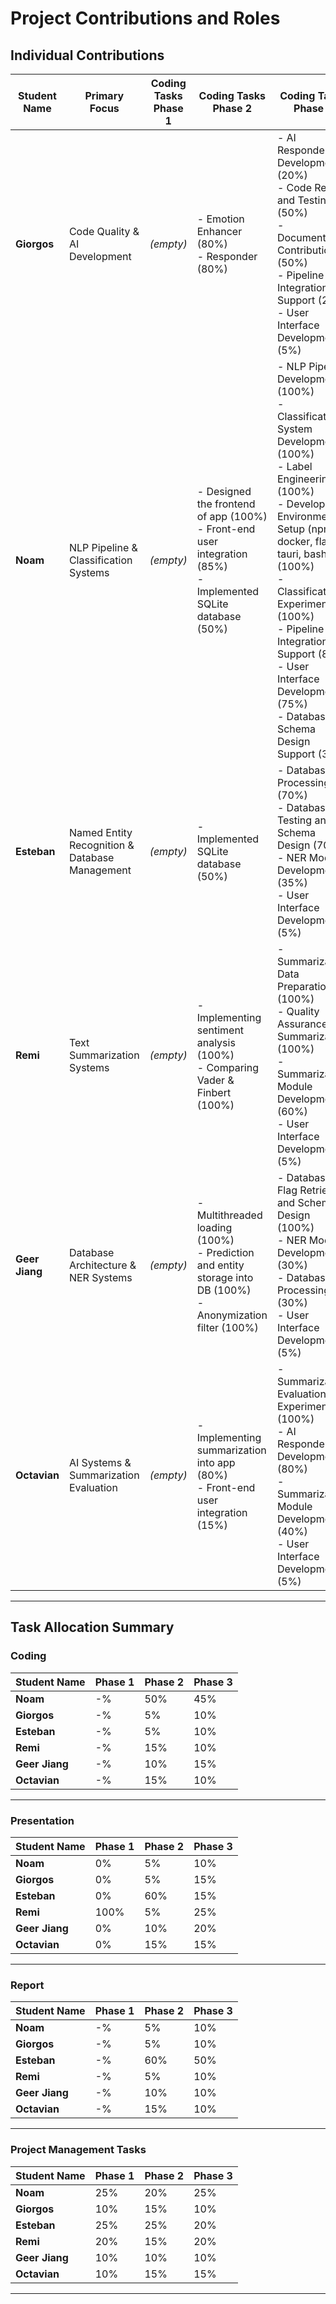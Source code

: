 # Project Contributions and Roles

## Individual Contributions

| **Student Name**    | **Primary Focus**                              | **Coding Tasks Phase 1** | **Coding Tasks Phase 2**                                                                                                                                                                                                                                     | **Coding Tasks Phase 3**                                                                                                                                                                                                                                                                                             |
|----------------------|-----------------------------------------------|-------------------------|-------------------------------------------------------------------------------------------------------------------------------------------------------------------------------------------------------------------------------------------------------------|----------------------------------------------------------------------------------------------------------------------------------------------------------------------------------------------------------------------------------------------------------------------------------------------------------------------|
| **Giorgos**          | Code Quality & AI Development                | *(empty)*               | - Emotion Enhancer (80%)<br>- Responder (80%)                                                                                                                                                                          | - AI Responder Development (20%)<br>- Code Review and Testing (50%)<br>- Documentation Contributions (50%)<br>- Pipeline Integration Support (20%)<br>- User Interface Development (5%)                                                                                                                                |
| **Noam**             | NLP Pipeline & Classification Systems        | *(empty)*               | - Designed the frontend of app (100%)<br>- Front-end user integration (85%)<br>- Implemented SQLite database (50%)                                                                                                     | - NLP Pipeline Development (100%)<br>- Classification System Development (100%)<br>- Label Engineering (100%)<br>- Development Environment Setup (npm, docker, flask, tauri, bash) (100%)<br>- Classification Experiments (100%)<br>- Pipeline Integration Support (80%)<br>- User Interface Development (75%)<br>- Database Schema Design Support (30%) |
| **Esteban**          | Named Entity Recognition & Database Management | *(empty)*               | - Implemented SQLite database (50%)                                                                                                                                                                                   | - Database Processing (70%)<br>- Database Testing and Schema Design (70%)<br>- NER Module Development (35%)<br>- User Interface Development (5%)                                                                                                                                                                       |
| **Remi**             | Text Summarization Systems                   | *(empty)*               | - Implementing sentiment analysis (100%)<br>- Comparing Vader & Finbert (100%)                                                                                                                                         | - Summarization Data Preparation (100%)<br>- Quality Assurance for Summarization (100%)<br>- Summarization Module Development (60%)<br>- User Interface Development (5%)                                                                                                                                               |
| **Geer Jiang**       | Database Architecture & NER Systems          | *(empty)*               | - Multithreaded loading (100%)<br>- Prediction and entity storage into DB (100%)<br>- Anonymization filter (100%)                                                                                                      | - Database Flag Retrieval and Schema Design (100%)<br>- NER Module Development (30%)<br>- Database Processing (30%)<br>- User Interface Development (5%)                                                                                                                                                               |
| **Octavian**         | AI Systems & Summarization Evaluation        | *(empty)*               | - Implementing summarization into app (80%)<br>- Front-end user integration (15%)                                                                                                                                      | - Summarization Evaluation Experiments (100%)<br>- AI Responder Development (80%)<br>- Summarization Module Development (40%)<br>- User Interface Development (5%)                                                                                                                                                     |
---
## Task Allocation Summary


### Coding

| **Student Name**     | **Phase 1** | **Phase 2** | **Phase 3** |
|----------------------|-------------|-------------|-------------|
| **Noam**             | -%          | 50%         | 45%         |
| **Giorgos**          | -%          | 5%          | 10%         |
| **Esteban**          | -%          | 5%          | 10%         |
| **Remi**             | -%          | 15%         | 10%         |
| **Geer Jiang**       | -%          | 10%         | 15%         |
| **Octavian**         | -%          | 15%         | 10%         |

---

### Presentation

| **Student Name**     | **Phase 1** | **Phase 2** | **Phase 3** |
|----------------------|-------------|-------------|-------------|
| **Noam**             | 0%          | 5%          | 10%         |
| **Giorgos**          | 0%          | 5%          | 15%         |
| **Esteban**          | 0%          | 60%         | 15%         |
| **Remi**             | 100%        | 5%          | 25%         |
| **Geer Jiang**       | 0%          | 10%         | 20%         |
| **Octavian**         | 0%          | 15%         | 15%         |

---

### Report

| **Student Name**     | **Phase 1** | **Phase 2** | **Phase 3** |
|----------------------|-------------|-------------|-------------|
| **Noam**             | -%          | 5%          | 10%         |
| **Giorgos**          | -%          | 5%          | 10%         |
| **Esteban**          | -%          | 60%         | 50%         |
| **Remi**             | -%          | 5%          | 10%         |
| **Geer Jiang**       | -%          | 10%         | 10%         |
| **Octavian**         | -%          | 15%         | 10%         |

---

### Project Management Tasks

| **Student Name**     | **Phase 1** | **Phase 2** | **Phase 3** |
|----------------------|-------------|-------------|-------------|
| **Noam**             | 25%         | 20%         | 25%         |
| **Giorgos**          | 10%         | 15%         | 10%         |
| **Esteban**          | 25%         | 25%         | 20%         |
| **Remi**             | 20%         | 15%         | 20%         |
| **Geer Jiang**       | 10%         | 10%         | 10%         |
| **Octavian**         | 10%         | 15%         | 15%         |

---
